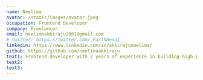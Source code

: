 ```yaml
---
name: Neelima
avatar: /static/images/avatar.jpeg
occupation: Frontend Developer
company: Freelancer
email: neelimaakkiraju2001@gmail.com
# twitter: https://twitter.com/_ParthDesai_
linkedin: https://www.linkedin.com/in/akkirajuneelima/
github: https://github.com/neelimaakkiraju
text1: Frontend developer with 2 years of experience in building high-performance, scalable React applications. Proficient in crafting intuitive UIs, optimizing rendering, and ensuring cross-browser compatibility. Passionate about clean code, component-driven architecture, and seamless user experiences.
text2:
text3:
---
```

